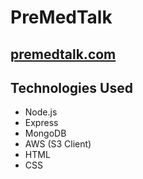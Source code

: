 # PreMedTalk

## [premedtalk.com](https://www.premedtalk.com)

## Technologies Used
- Node.js
- Express
- MongoDB
- AWS (S3 Client)
- HTML
- CSS